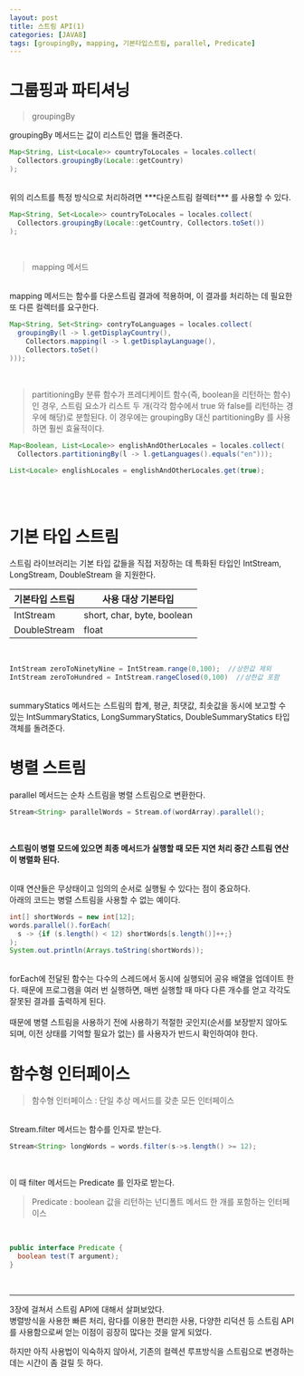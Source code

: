 ```yaml
---
layout: post
title: 스트림 API(1)
categories: [JAVA8]
tags: [groupingBy, mapping, 기본타입스트림, parallel, Predicate]
---
```


# 그룹핑과 파티셔닝


> groupingBy

groupingBy 메서드는 값이 리스트인 맵을 돌려준다.<br>

~~~JAVA
Map<String, List<Locale>> countryToLocales = locales.collect(
  Collectors.groupingBy(Locale::getCountry)
);
~~~

<br>
위의 리스트를 특정 방식으로 처리하려면 ***다운스트림 컬렉터***
를 사용할 수 있다.
<br>

~~~JAVA
Map<String, Set<Locale>> countryToLocales = locales.collect(
  Collectors.groupingBy(Locale::getCountry, Collectors.toSet())
);
~~~

<br>

> mapping 메서드

<br>
mapping 메서드는 함수를 다운스트림 결과에 적용하며, 이 결과를 처리하는 데 필요한 또 다른 컬렉터를 요구한다.<br>

~~~JAVA
Map<String, Set<String> contryToLanguages = locales.collect(
  groupingBy(l -> l.getDisplayCountry(),
    Collectors.mapping(l -> l.getDisplayLanguage(),
    Collectors.toSet()
)));
~~~
<br>

>partitioningBy
분류 함수가 프레디케이트 함수(즉, boolean을 리턴하는 함수)인 경우, 스트림 요소가 리스트 두 개(각각 함수에서 true 와 false를 리턴하는 경우에 해당)로 분할된다. 이 경우에는 groupingBy 대신 partitioningBy 를 사용하면 훨씬 효율적이다.<br>

~~~JAVA
Map<Boolean, List<Locale>> englishAndOtherLocales = locales.collect(
  Collectors.partitioningBy(l -> l.getLanguages().equals("en")));

List<Locale> englishLocales = englishAndOtherLocales.get(true);
~~~

<br>


<br>

# 기본 타입 스트림

스트림 라이브러리는 기본 타입 값들을 직접 저장하는 데 특화된 타입인 IntStream, LongStream, DoubleStream 을 지원한다.<br>

기본타입 스트림 | 사용 대상 기본타입
-------------- | ----------------
IntStream | short, char, byte, boolean
DoubleStream | float

<br>

~~~JAVA
IntStream zeroToNinetyNine = IntStream.range(0,100);  //상한값 제외
IntStream zeroToHundred = IntStream.rangeClosed(0,100)  //상한값 포함
~~~

<br>
summaryStatics 메서드는 스트림의 합계, 평균, 최댓값, 최솟값을 동시에 보고할 수 있는 IntSummaryStatics, LongSummaryStatics, DoubleSummaryStatics 타입 객체를 돌려준다.<br>

# 병렬 스트림

parallel 메서드는 순차 스트림을 병렬 스트림으로 변환한다.<br>

~~~JAVA
Stream<String> parallelWords = Stream.of(wordArray).parallel();
~~~

<br>

**스트림이 병렬 모드에 있으면 최종 메서드가 실행할 때 모든 지연 처리 중간 스트림 연산이 병렬화 된다.**

<br>
이때 연산들은 무상태이고 임의의 순서로 실행될 수 있다는 점이 중요하다.<br>
아래의 코드는 병렬 스트림을 사용할 수 없는 예이다.<br>

~~~JAVA
int[] shortWords = new int[12];
words.parallel().forEach(
  s -> {if (s.length() < 12) shortWords[s.length()]++;}
);
System.out.println(Arrays.toString(shortWords));
~~~

<br>
forEach에 전달된 함수는 다수의 스레드에서 동시에 실행되어 공유 배열을 업데이트 한다. 때문에 프로그램을 여러 번 실행하면, 매번 실행할 때 마다 다른 개수를 얻고 각각도 잘못된 결과를 출력하게 된다.<br>

<br>
때문에 병렬 스트림을 사용하기 전에 사용하기 적절한 곳인지(순서를 보장받지 않아도 되며, 이전 상태를 기억할 필요가 없는) 를 사용자가 반드시 확인하여야 한다.<br>

# 함수형 인터페이스

> 함수형 인터페이스 : 단일 추상 메서드를 갖춘 모든 인터페이스

<br>
Stream.filter 메서드는 함수를 인자로 받는다.<br>

~~~JAVA
Stream<String> longWords = words.filter(s->s.length() >= 12);
~~~

<br>

이 때 filter 메서드는 Predicate 를 인자로 받는다.<br>

>Predicate : boolean 값을 리턴하는 넌디폴트 메서드 한 개를 포함하는 인터페이스

<br>

~~~JAVA
public interface Predicate {
  boolean test(T argument);
}
~~~

<br>

---

3장에 걸쳐서 스트림 API에 대해서 살펴보았다.<br>
병렬방식을 사용한 빠른 처리, 람다를 이용한 편리한 사용, 다양한 리덕션 등 스트림 API를 사용함으로써 얻는 이점이 굉장히 많다는 것을 알게 되었다.<br>

하지만 아직 사용법이 익숙하지 않아서, 기존의 컬렉션 루프방식을 스트림으로 변경하는 데는 시간이 좀 걸릴 듯 하다.
